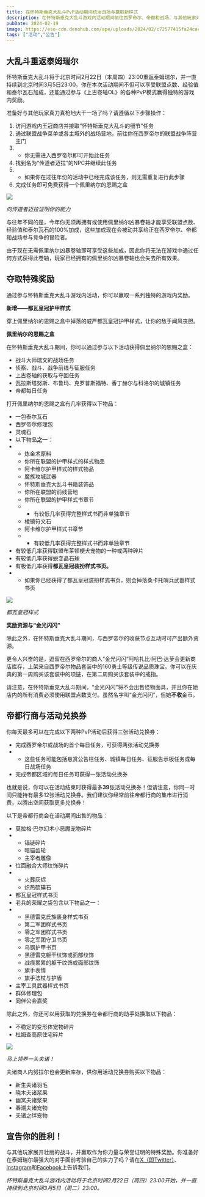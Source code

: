 ```yaml
---
title: 在怀特斯垂克大乱斗PvP活动期间统治战场与赢取新样式
description: 在怀特斯垂克大乱斗游戏内活动期间前往西罗帝尔、帝都和战场，与其他玩家对战并赢取游戏内奖励、经验值与更多好物！
pubDate: 2024-02-19
image: https://eso-cdn.denohub.com/ape/uploads/2024/02/c72577415fa24cac2ad0961f27cf2f8f.jpg
tags: ["活动","公告"]
---
```


## 大乱斗重返泰姆瑞尔

怀特斯垂克大乱斗将于北京时间2月22日（本周四）23:00重返泰姆瑞尔，并一直持续到北京时间3月5日23:00。你在本次活动期间不但可以享受联盟点数、经验值和泰尔瓦石加成，还能通过参与《上古卷轴OL》的各种PvP模式赢得独特的游戏内奖励。

准备好与其他玩家真刀真枪地大干一场了吗？请遵循以下步骤操作：

1. 访问游戏内王冠商店并接取“怀特斯垂克大乱斗的细节”任务
2. 通过联盟战争菜单或各主城外的战场营地，前往你在西罗帝尔的联盟战争阵营主门
3.
   - 你无需进入西罗帝尔即可开始此任务
4. 找到名为“传道者迈拉”的NPC并继续此任务
5.
   - 如果你在过往年份的活动中已经完成该任务，则无需重复进行此步骤
6. 完成任务即可免费获得一个佩里纳尔的恩赐之盒

![](https://eso-cdn.denohub.com/ape/uploads/2022/02/4312ec3ee78e93c7412336316faecb91.jpg)

<p class="text-gray-500 text-sm text-center"><i>向传道者迈拉证明你的能力</i></p>

与往年不同的是，今年你无须再拥有或使用佩里纳尔凶暴卷轴才能享受联盟点数、经验值和泰尔瓦石的100%加成，这些加成现在会被动共享给正在西罗帝尔、帝都和战场参与竞争的冒险者。

由于现在无需佩里纳尔凶暴卷轴即可享受这些加成，因此你将无法在游戏中通过任何方式获得此卷轴，玩家已经拥有的佩里纳尔凶暴卷轴也会失去所有效果。

## 夺取特殊奖励

通过参与怀特斯垂克大乱斗游戏内活动，你可以赢取一系列独特的游戏内奖励。

**新增——都瓦皇冠护甲样式**

穿上佩里纳尔的恩赐之盒中掉落的威严都瓦皇冠护甲样式，让你的敌手闻风丧胆。

**佩里纳尔的恩赐之盒**

在怀特斯垂克大乱斗期间，你可以通过参与以下活动获得佩里纳尔的恩赐之盒：

- 战斗大师瑞文的战场任务
- 侦察、战斗、战争前线与征服任务
- 上古卷轴的获取与夺回任务
- 瓦拉斯塔努斯、布鲁玛、克罗普斯福特、香丁赫尔与科洛尔的城镇任务
- 帝都每日任务

打开佩里纳尔的恩赐之盒有几率获得以下物品：

- 一包泰尔瓦石
- 西罗帝尔修理包
- 灵魂石
- 以下物品**之一**：
-
  - 炼金术原料
  - 你所在联盟的护甲样式的样式物品
  - 阿卡维尔护甲样式的样式物品
  - 魔族攻城武器
  - 怀特斯垂克大乱斗书籍装饰品
  - 你所在联盟的前线营地
  - 你所在联盟的护甲样式书章节
  -
    - 有较低几率获得完整样式书而非单独章节
  - 棱镜符文石
  - 阿卡维尔护甲样式书章节
  -
    - 有较低几率获得完整样式书而非单独章节
- 有较低几率获得联盟布莱顿梗犬宠物的一种或两种碎片
- 有较低几率获得蜕变晶石球
- 有极低几率获得**都瓦皇冠装扮样式书页。**
-
  - 如果你已经获得了都瓦皇冠装扮样式书页，则会掉落桑卡托哨兵武器样式书页

![](https://eso-cdn.denohub.com/ape/uploads/2024/02/154536205ad3920ecfb41e4a397923c4.jpg)

<p class="text-gray-500 text-sm text-center"><i>都瓦皇冠样式</i></p>

**奖励资源与“金光闪闪”**

除此之外，在怀特斯垂克大乱斗期间，与西罗帝尔的收获节点互动时可产出额外资源。

更令人兴奋的是，逗留在西罗帝尔的商人“金光闪闪”阿哈扎比·阿巴·达萝会更新商店库存，上架来自西罗帝尔物品套装中的160勇士等级传说品质珠宝。你可以在庆典的第一周购买该套装中的项链，在第二周购买该套装中的戒指。

请注意，在怀特斯垂克大乱斗期间，“金光闪闪”将不会出售怪物面具，并且你在她店内的所有消费必须使用联盟点数支付。虽然名字叫“金光闪闪”，但她**不收**金币。

## 帝都行商与活动兑换券

你每天最多可以在完成以下两种PvP活动后获得三张活动兑换券：

- 完成西罗帝尔或战场的首个每日任务，可获得两张活动兑换券
-
  - 这些任务可能包括悬赏公告栏任务、城镇每日任务、征服告示板任务或每日战场任务
- 完成帝都区域的每日任务可获得一张活动兑换券

也就是说，你可以在活动结束时获得最多**39**张活动兑换券！但请注意，你同一时间只能持有最多12张活动兑换券。我们建议你经常前往帝都行商的集市进行消费，以腾出空间获取更多兑换券！

以下是帝都行商会在活动期间出售的物品：

- 莫拉格·巴尔幻术小恶魔宠物碎片
-
  - 锚链碎片
  - 暗锚齿轮
  - 主宰者雕像
- 位面融合大师纹饰碎片
-
  - 火葬灰烬
  - 炽热硫磺石
- 都瓦皇冠样式书页
- 老兵的荣耀之袋包含以下物品之一：
-
  - 黑德雷克氏族裹身样式书页
  - 第二军团样式书页
  - 零之军团样式书页
  - 零之军团守卫书页
  - 乌钢护甲书页
  - 黑德雷克躯干纹饰或面部纹饰
  - 战痕累累的躯干纹饰或面部纹饰
  - 旗手表情
  - 旗手法杖与护盾
- 主宰工具武器样式书页
- 群体修理包
- 同伴公会嘉奖

除此之外，你还可以用获取的兑换券在帝都行商的助手处换取以下物品：

- 不稳定的变形体宠物碎片
- 杜姆查高原住宅碎片

![](https://eso-cdn.denohub.com/ape/uploads/2023/06/dc0df2fd14d1a13961e0c2f767083484.jpg)

<p class="text-gray-500 text-sm text-center"><i>马上领养一头夫诸！</i></p>

夫诸商人内努拉尔也会更新库存，供你用活动兑换券购买以下物品：

- 新生夫诸羽毛
- 晓木夫诸浆果
- 幽冥夫诸浆果
- 春潮夫诸宠物
- 夫诸之绊宠物

## 宣告你的胜利！

与其他玩家展开壮丽的战斗，并赢取作为你力量与荣誉证明的特殊奖励。你准备好在泰姆瑞尔最强大的对手面前考验自己的实力了吗？请在[X（即Twitter）](https://twitter.com/TESOnline)、[Instagram](https://www.instagram.com/elderscrollsonline/)和[Facebook](https://www.facebook.com/elderscrollsonline)上告诉我们。 

_怀特斯垂克大乱斗游戏内活动将于北京时间2月22日（周四）23:00开始，并一直持续到北京时间3月5日（周二）23:00。_
